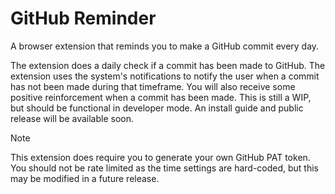 # GitHub Reminder

A browser extension that reminds you to make a GitHub commit every day.

The extension does a daily check if a commit has been made to GitHub. The extension uses the system's notifications to notify the user when a commit has not been made during that timeframe. You will also receive some positive reinforcement when a commit has been made. This is still a WIP, but should be functional in developer mode. An install guide and public release will be available soon.

> [!NOTE]
> This extension does require you to generate your own GitHub PAT token. You should not be rate limited as the time settings are hard-coded, but this may be modified in a future release.
